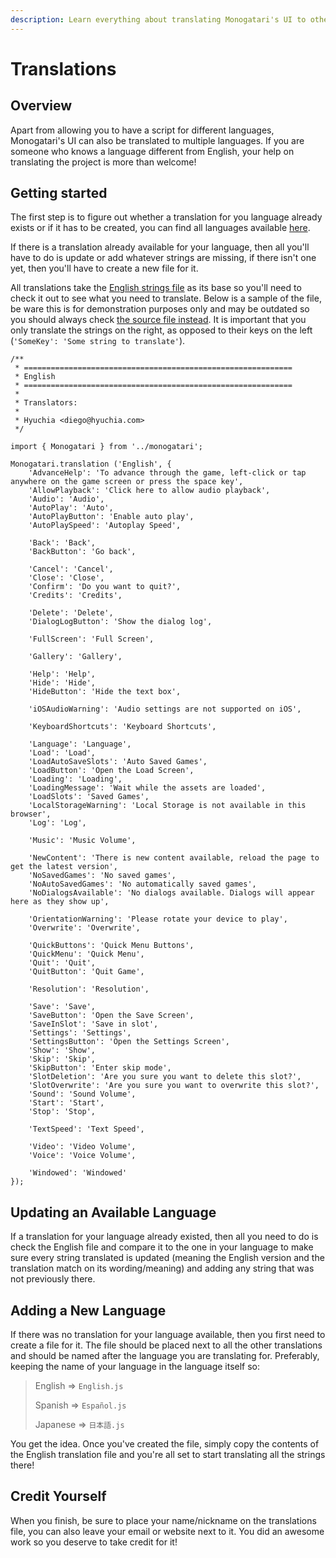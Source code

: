 ```yaml
---
description: Learn everything about translating Monogatari's UI to other languages!
---
```


# Translations

## Overview

Apart from allowing you to have a script for different languages, Monogatari's UI can also be translated to multiple languages. If you are someone who knows a language different from English, your help on translating the project is more than welcome!

## Getting started

The first step is to figure out whether a translation for you language already exists or if it has to be created, you can find all languages available [here](https://github.com/Monogatari/Monogatari/tree/develop/core/translations).    
  
If there is a translation already available for your language, then all you'll have to do is update or add whatever strings are missing, if there isn't one yet, then you'll have to create a new file for it.  
  
All translations take the [English strings file](https://github.com/Monogatari/Monogatari/blob/develop/core/translations/English.js) as its base so you'll need to check it out to see what you need to translate. Below is a sample of the file, be ware this is for demonstration purposes only and may be outdated so you should always check [the source file instead](https://github.com/Monogatari/Monogatari/blob/develop/core/translations/English.js). It is important that you only translate the strings on the right, as opposed to their keys on the left \(`'SomeKey': 'Some string to translate'`\).

```
/**
 * ============================================================
 * English
 * ============================================================
 *
 * Translators:
 *
 * Hyuchia <diego@hyuchia.com>
 */

import { Monogatari } from '../monogatari';

Monogatari.translation ('English', {
	'AdvanceHelp': 'To advance through the game, left-click or tap anywhere on the game screen or press the space key',
	'AllowPlayback': 'Click here to allow audio playback',
	'Audio': 'Audio',
	'AutoPlay': 'Auto',
	'AutoPlayButton': 'Enable auto play',
	'AutoPlaySpeed': 'Autoplay Speed',

	'Back': 'Back',
	'BackButton': 'Go back',

	'Cancel': 'Cancel',
	'Close': 'Close',
	'Confirm': 'Do you want to quit?',
	'Credits': 'Credits',

	'Delete': 'Delete',
	'DialogLogButton': 'Show the dialog log',

	'FullScreen': 'Full Screen',

	'Gallery': 'Gallery',

	'Help': 'Help',
	'Hide': 'Hide',
	'HideButton': 'Hide the text box',

	'iOSAudioWarning': 'Audio settings are not supported on iOS',

	'KeyboardShortcuts': 'Keyboard Shortcuts',

	'Language': 'Language',
	'Load': 'Load',
	'LoadAutoSaveSlots': 'Auto Saved Games',
	'LoadButton': 'Open the Load Screen',
	'Loading': 'Loading',
	'LoadingMessage': 'Wait while the assets are loaded',
	'LoadSlots': 'Saved Games',
	'LocalStorageWarning': 'Local Storage is not available in this browser',
	'Log': 'Log',

	'Music': 'Music Volume',

	'NewContent': 'There is new content available, reload the page to get the latest version',
	'NoSavedGames': 'No saved games',
	'NoAutoSavedGames': 'No automatically saved games',
	'NoDialogsAvailable': 'No dialogs available. Dialogs will appear here as they show up',

	'OrientationWarning': 'Please rotate your device to play',
	'Overwrite': 'Overwrite',

	'QuickButtons': 'Quick Menu Buttons',
	'QuickMenu': 'Quick Menu',
	'Quit': 'Quit',
	'QuitButton': 'Quit Game',

	'Resolution': 'Resolution',

	'Save': 'Save',
	'SaveButton': 'Open the Save Screen',
	'SaveInSlot': 'Save in slot',
	'Settings': 'Settings',
	'SettingsButton': 'Open the Settings Screen',
	'Show': 'Show',
	'Skip': 'Skip',
	'SkipButton': 'Enter skip mode',
	'SlotDeletion': 'Are you sure you want to delete this slot?',
	'SlotOverwrite': 'Are you sure you want to overwrite this slot?',
	'Sound': 'Sound Volume',
	'Start': 'Start',
	'Stop': 'Stop',

	'TextSpeed': 'Text Speed',

	'Video': 'Video Volume',
	'Voice': 'Voice Volume',

	'Windowed': 'Windowed'
});
```

## Updating an Available Language

If a translation for your language already existed, then all you need to do is check the English file and compare it to the one in your language to make sure every string translated is updated \(meaning the English version and the translation match on its wording/meaning\) and adding any string that was not previously there.

## Adding a New Language

If there was no translation for your language available, then you first need to create a file for it. The file should be placed next to all the other translations and should be named after the language you are translating for. Preferably, keeping the name of your language in the language itself so:

> English =&gt; `English.js`
>
> Spanish =&gt; `Español.js`
>
> Japanese =&gt; `日本語.js`

  
You get the idea. Once you've created the file, simply copy the contents of the English translation file and you're all set to start translating all the strings there!

## Credit Yourself

When you finish, be sure to place your name/nickname on the translations file, you can also leave your email or website next to it. You did an awesome work so you deserve to take credit for it!

